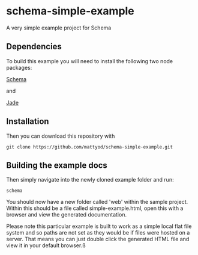 # schema-simple-example

A very simple example project for Schema

## Dependencies
To build this example you will need to install the following two node packages:

[Schema](https://github.com/mattyod/schema)

and

[Jade](https://github.com/visionmedia/jade)

## Installation
Then you can download this repository with

    git clone https://github.com/mattyod/schema-simple-example.git

## Building the example docs
Then simply navigate into the newly cloned example folder and run:

    schema

You should now have a new folder called 'web' within the sample project. Within this should be a file called simple-example.html, open this with a browser and view the generated documentation.

Please note this particular example is built to work as a simple local flat file system and so paths are not set as they would be if files were hosted on a server. That means you can just double click the generated HTML file and view it in your default browser.ß